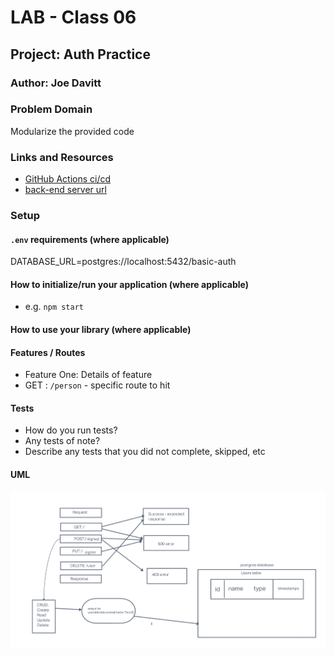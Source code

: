 # LAB - Class 06

## Project: Auth Practice

### Author: Joe Davitt

### Problem Domain

Modularize the provided code

### Links and Resources

- [GitHub Actions ci/cd](https://github.com/j-davitt/basic-auth/actions)
- [back-end server url]()


### Setup

#### `.env` requirements (where applicable)

DATABASE_URL=postgres://localhost:5432/basic-auth


#### How to initialize/run your application (where applicable)

- e.g. `npm start`

#### How to use your library (where applicable)

#### Features / Routes

- Feature One: Details of feature
- GET : `/person` - specific route to hit

#### Tests

- How do you run tests?
- Any tests of note?
- Describe any tests that you did not complete, skipped, etc

#### UML

![Lab 6](./assets/lab6.png)
